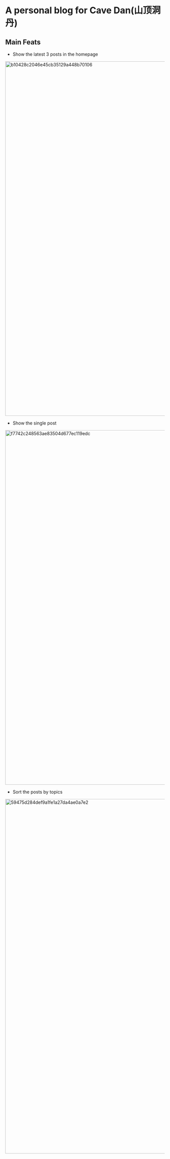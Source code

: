 # A personal blog for Cave Dan(山顶洞丹)

## Main Feats

- Show the latest 3 posts in the homepage
<img width="1120" alt="b10428c2046e45cb35129a448b70106" src="https://user-images.githubusercontent.com/57557504/227171644-201b4896-c803-49e6-8a4d-398e24df06e2.png">

- Show the single post
<img width="1120" alt="f7742c248563ae83504d677ec119edc" src="https://user-images.githubusercontent.com/57557504/227171777-dd93f573-bec0-4223-9a8e-e177da262b27.png">

- Sort the posts by topics
<img width="1120" alt="59475d284def9a1fe1a27da4ae0a7e2" src="https://user-images.githubusercontent.com/57557504/227171805-6be93241-8db8-44bc-8060-db48ac601c97.png">
